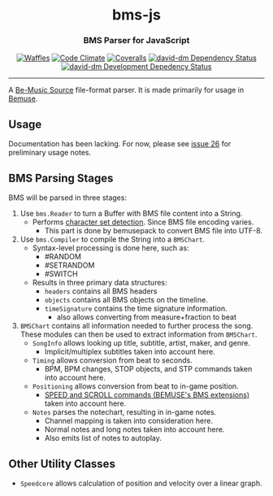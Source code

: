 <h1 align="center">bms-js</h1>

<h3 align="center">BMS Parser for JavaScript</h3>

<p align="center">
  <a href="https://waffle.io/bemusic/bemuse?source=bemusic%2Fbms-js"><img src="http://img.shields.io/badge/wow%20much-waffle-green.svg?style=flat" alt="Waffles"></a>
  <a href="https://codeclimate.com/github/bemusic/bms-js"><img src="https://img.shields.io/codeclimate/github/bemusic/bms-js.svg?style=flat" alt="Code Climate"></a>
  <a href="https://coveralls.io/r/bemusic/bms-js"><img src="https://img.shields.io/coveralls/bemusic/bms-js.svg?style=flat" alt="Coveralls"></a>
  <a href="https://david-dm.org/bemusic/bms-js" title="Dependency status"><img src="https://david-dm.org/bemusic/bms-js.svg" alt="david-dm Dependency Status"></a>
  <a href="https://david-dm.org/bemusic/bms-js#info=devDependencies" title="devDependency status"><img src="https://david-dm.org/bemusic/bms-js/dev-status.svg" alt="david-dm Development Depedency Status"></a>
</p>

---

A [Be-Music Source](http://en.wikipedia.org/wiki/Be-Music_Source) file-format
parser. It is made primarily for usage in
[Bemuse](https://github.com/bemusic/bemuse).

## Usage

Documentation has been lacking. For now, please see
[issue 26](https://github.com/bemusic/bms-js/issues/26) for preliminary usage
notes.

## BMS Parsing Stages

BMS will be parsed in three stages:

1. Use `bms.Reader` to turn a Buffer with BMS file content into a String.
   - Performs
     [character set detection](http://hitkey.nekokan.dyndns.info/cmds.htm#CHARSET).
     Since BMS file encoding varies.
     - This part is done by bemusepack to convert BMS file into UTF-8.
2. Use `bms.Compiler` to compile the String into a `BMSChart`.
   - Syntax-level processing is done here, such as:
     - \#RANDOM
     - \#SETRANDOM
     - \#SWITCH
   - Results in three primary data structures:
     - `headers` contains all BMS headers
     - `objects` contains all BMS objects on the timeline.
     - `timeSignature` contains the time signature information.
       - also allows converting from measure+fraction to beat
3. `BMSChart` contains all information needed to further process the song. These
   modules can then be used to extract information from `BMSChart`.
   - `SongInfo` allows looking up title, subtitle, artist, maker, and genre.
     - Implicit/multiplex subtitles taken into account here.
   - `Timing` allows conversion from beat to seconds.
     - BPM, BPM changes, STOP objects, and STP commands taken into account here.
   - `Positioning` allows conversion from beat to in-game position.
     - [SPEED and SCROLL commands (BEMUSE's BMS extensions)](http://bemusic.viewdocs.io/bemuse/BMS_EXTENSION.md)
       taken into account here.
   - `Notes` parses the notechart, resulting in in-game notes.
     - Channel mapping is taken into consideration here.
     - Normal notes and long notes taken into account here.
     - Also emits list of notes to autoplay.

## Other Utility Classes

- `Speedcore` allows calculation of position and velocity over a linear graph.
